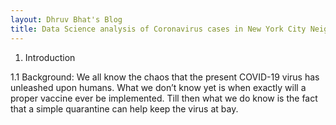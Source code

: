 ```yaml
---
layout: Dhruv Bhat's Blog
title: Data Science analysis of Coronavirus cases in New York City Neighborhood
---
```


1. Introduction 

1.1 Background:
We all know the chaos that the present COVID-19 virus has unleashed upon humans. What we don’t know yet is when exactly will a proper vaccine ever be implemented. Till then what we do know is the fact that a simple quarantine can help keep the virus at bay.
